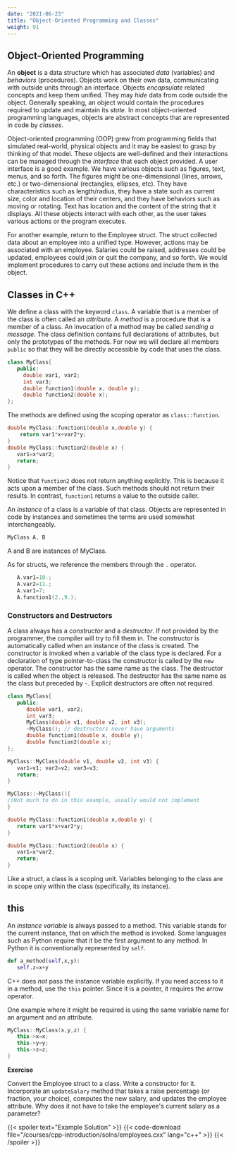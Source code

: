 ```yaml
---
date: "2021-06-23"
title: "Object-Oriented Programming and Classes"
weight: 91
---
```


## Object-Oriented Programming

An __object__ is a data structure which has associated _data_ (variables) and _behaviors_ (procedures).
Objects work on their own data, communicating with outside units through an interface.
Objects _encapsulate_ related concepts and keep them unified.  They may _hide_ data from code outside the object.
Generally speaking, an object would contain the procedures required to update and maintain its _state_. 
In most object-oriented programming languages, objects are abstract concepts that are represented in code by _classes_. 

Object-oriented programming (OOP) grew from programming fields that simulated real-world, physical objects and it may be easiest to grasp by thinking of that model.  These objects are well-defined and their interactions can be managed through the _interface_ that each object provided.  A user interface is a good example.  We have various objects such as figures, text, menus, and so forth. The figures might be one-dimensional (lines, arrows, etc.) or two-dimensional (rectangles, ellipses, etc).  They have characteristics such as length/radius, they have a state such as current size, color and location of their centers, and they have behaviors such as moving or rotating.  Text has location and the content of the string that it displays.  All these objects interact with each other, as the user takes various actions or the program executes.

For another example, return to the Employee struct.  The struct collected data about an employee into a unified type.  However, actions may be associated with an employee.  Salaries could be raised, addresses could be updated, employees could join or quit the company, and so forth. We would implement procedures to carry out these actions and include them in the object.

## Classes in C++

We define a class with the keyword `class`.
A variable that is a member of the class is often called an _attribute_.  A _method_ is a procedure that is a member of a class.  An invocation of a method may be called _sending a message_.
The class definition contains full declarations of attributes, but only the 
prototypes of the methods.
For now we will declare all members `public` so that they will be directly accessible by code that uses the class.
```c++
class MyClass{
   public:
     double var1, var2;
     int var3;
     double function1(double x, double y);
     double function2(double x);
};
```
The methods are defined using the scoping operator as `class::function`.
```c++
double MyClass::function1(double x,double y) {
    return var1*x+var2*y;
}
double MyClass::function2(double x) {
   var1=x*var2;
   return;
}
```
Notice that `function2` does not return anything explicitly.  This is because it acts upon a member of the class.  Such methods should not return their results.  In contrast, `function1` returns a value to the outside caller. 

An _instance_ of a class is a variable of that class.  Objects are represented in code by instances and sometimes the terms are used somewhat interchangeably.
```c++
MyClass A, B
```
A and B are instances of MyClass.   

As for structs, we reference the members through the `.` operator.
```c++
   A.var1=10.;
   A.var2=11.;
   A.var1=7;
   A.function1(2.,9.);
```

### Constructors and Destructors

A class always has a _constructor_ and a _destructor_.  If not provided by the programmer, the compiler will try to fill them in.
The constructor is automatically called when an instance of the class is created.
The constructor is invoked when a variable of the class type is declared.
For a declaration of type pointer-to-class the constructor is called by the `new` operator.
The constructor has the same name as the class.
The destructor is called when the object is released.
The destructor has the same name as the class but preceded by `~`.
Explicit destructors are often not required.

```c++
class MyClass{
   public:
      double var1, var2;
      int var3;
      MyClass(double v1, double v2, int v3);
      ~MyClass(); // destructors never have arguments
      double function1(double x, double y);
      double function2(double x);
};

MyClass::MyClass(double v1, double v2, int v3) {
   var1=v1; var2=v2; var3=v3;
   return;
}

MyClass::~MyClass(){
//Not much to do in this example, usually would not implement
}

double MyClass::function1(double x,double y) {
   return var1*x+var2*y;
}

double MyClass::function2(double x) {
   var1=x*var2;
   return;
}
```

Like a struct, a class is a scoping unit.  Variables belonging to the class are in scope only within the class (specifically, its instance).

## this

An _instance variable_ is always passed to a method.  This variable stands for the current instance, that on which the method is invoked.  Some languages such as Python require that it be the first argument to any method.
In Python it is conventionally represented by `self`.
```python
def a_method(self,x,y):
   self.z=x+y
```
C++ does _not_ pass the instance variable explicitly.
If you need access to it in a method, use the `this` pointer.
Since it is a pointer, it requires the arrow operator.

One example where it might be required is using the same variable name for an argument and an attribute.
```c++
MyClass::MyClass(x,y,z) {
   this->x=x;
   this->y=y;
   this->z=z;
}
```

**Exercise**

Convert the Employee struct to a class.  Write a constructor for it. Incorporate an `updateSalary` method that takes a raise percentage (or fraction, your choice), computes the new salary, and updates the employee attribute. Why does it not have to take the employee's
current salary as a parameter?

{{< spoiler text="Example Solution" >}}
{{< code-download file="/courses/cpp-introduction/solns/employees.cxx" lang="c++" >}}
{{< /spoiler >}}

